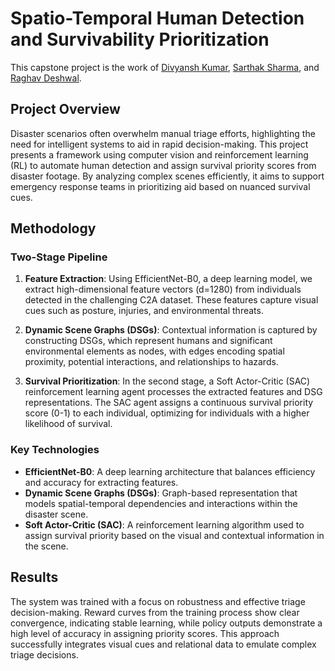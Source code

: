 # Spatio-Temporal Human Detection and Survivability Prioritization

This capstone project is the work of [Divyansh Kumar](https://github.com/divyansh-1611), [Sarthak Sharma](https://github.com/Sarthak061), and [Raghav Deshwal](https://github.com/rdeshwal731).

## Project Overview

Disaster scenarios often overwhelm manual triage efforts, highlighting the need for intelligent systems to aid in rapid decision-making. This project presents a framework using computer vision and reinforcement learning (RL) to automate human detection and assign survival priority scores from disaster footage. By analyzing complex scenes efficiently, it aims to support emergency response teams in prioritizing aid based on nuanced survival cues.

## Methodology

### Two-Stage Pipeline

1. **Feature Extraction**: Using EfficientNet-B0, a deep learning model, we extract high-dimensional feature vectors (d=1280) from individuals detected in the challenging C2A dataset. These features capture visual cues such as posture, injuries, and environmental threats.

2. **Dynamic Scene Graphs (DSGs)**: Contextual information is captured by constructing DSGs, which represent humans and significant environmental elements as nodes, with edges encoding spatial proximity, potential interactions, and relationships to hazards.

3. **Survival Prioritization**: In the second stage, a Soft Actor-Critic (SAC) reinforcement learning agent processes the extracted features and DSG representations. The SAC agent assigns a continuous survival priority score (0-1) to each individual, optimizing for individuals with a higher likelihood of survival.

### Key Technologies

- **EfficientNet-B0**: A deep learning architecture that balances efficiency and accuracy for extracting features.
- **Dynamic Scene Graphs (DSGs)**: Graph-based representation that models spatial-temporal dependencies and interactions within the disaster scene.
- **Soft Actor-Critic (SAC)**: A reinforcement learning algorithm used to assign survival priority based on the visual and contextual information in the scene.

## Results

The system was trained with a focus on robustness and effective triage decision-making. Reward curves from the training process show clear convergence, indicating stable learning, while policy outputs demonstrate a high level of accuracy in assigning priority scores. This approach successfully integrates visual cues and relational data to emulate complex triage decisions.
